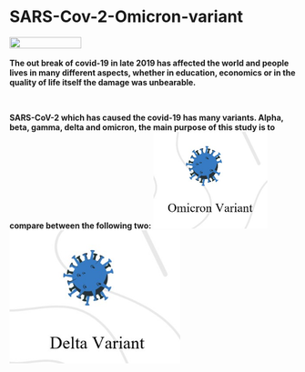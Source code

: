# SARS-Cov-2-Omicron-variant


 <img src="https://www.paho.org/sites/default/files/styles/max_1500x1500/public/2020-02/coronavirus-creativeneko-shutterstock-com.jpg?itok=BdPiNMyz" width="50%" height="50%">

**The out break of covid-19 in late 2019 has affected the world and people lives in many different  aspects, whether in education, economics or in the quality of life itself the damage was unbearable.**

<br>

**SARS-CoV-2 which has caused the covid-19 has many variants. Alpha, beta, gamma, delta and omicron, the main purpose of this study is to compare between the following two:**
<img src="omicron.jpg" width="200"/> <img src=".deltajpg.jpg" width="300"/>





